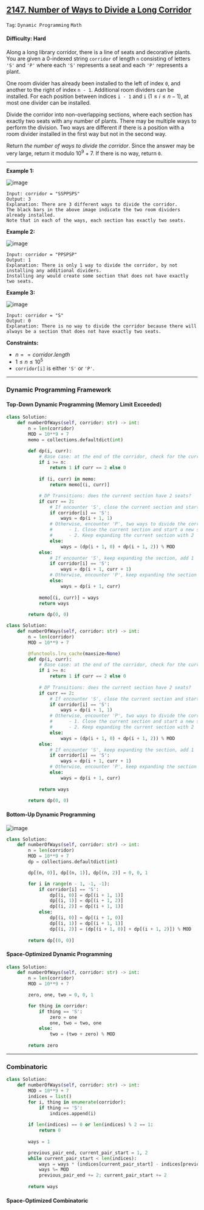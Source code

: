 ## [2147. Number of Ways to Divide a Long Corridor](https://leetcode.com/problems/number-of-ways-to-divide-a-long-corridor)

```Tag```: ```Dynamic Programming``` ```Math```

#### Difficulty: Hard

Along a long library corridor, there is a line of seats and decorative plants. You are given a 0-indexed string ```corridor``` of length ```n``` consisting of letters ```'S'``` and ```'P'``` where each ```'S'``` represents a seat and each ```'P'``` represents a plant.

One room divider has already been installed to the left of index ```0```, and another to the right of index ```n - 1```. Additional room dividers can be installed. For each position between indices ```i - 1``` and ```i``` ($1 \le i \le n - 1$), at most one divider can be installed.

Divide the corridor into non-overlapping sections, where each section has exactly two seats with any number of plants. There may be multiple ways to perform the division. Two ways are different if there is a position with a room divider installed in the first way but not in the second way.

Return _the number of ways to divide the corridor_. Since the answer may be very large, return it modulo $10^9 + 7$. If there is no way, return ```0```.

---

__Example 1:__

![image](https://assets.leetcode.com/uploads/2021/12/04/1.png)
```
Input: corridor = "SSPPSPS"
Output: 3
Explanation: There are 3 different ways to divide the corridor.
The black bars in the above image indicate the two room dividers already installed.
Note that in each of the ways, each section has exactly two seats.
```

__Example 2:__

![image](https://assets.leetcode.com/uploads/2021/12/04/2.png)
```
Input: corridor = "PPSPSP"
Output: 1
Explanation: There is only 1 way to divide the corridor, by not installing any additional dividers.
Installing any would create some section that does not have exactly two seats.
```

__Example 3:__

![image](https://assets.leetcode.com/uploads/2021/12/12/3.png)
```
Input: corridor = "S"
Output: 0
Explanation: There is no way to divide the corridor because there will always be a section that does not have exactly two seats.
```

__Constraints:__

- $n == corridor.length$
- $1 \le n \le 10^5$
- ```corridor[i]``` is either ```'S'``` or ```'P'```.

---

### Dynamic Programming Framework

#### Top-Down Dynamic Programming (Memory Limit Exceeded)

```Python
class Solution:
    def numberOfWays(self, corridor: str) -> int:
        n = len(corridor)
        MOD = 10**9 + 7
        memo = collections.defaultdict(int)

        def dp(i, curr):
            # Base case: at the end of the corridor, check for the current section
            if i >= n:
                return 1 if curr == 2 else 0
            
            if (i, curr) in memo:
                return memo[(i, curr)]

            # DP Transitions: does the current section have 2 seats?
            if curr == 2:
                # If encounter 'S', close the current section and start a new section from the current i with 1 'S'
                if corridor[i] == 'S':
                    ways = dp(i + 1, 1)
                # Otherwise, encounter 'P', two ways to divide the corridor:
                #      - 1. Close the current section and start a new section from the current i with 0 'S'
                #      - 2. Keep expanding the current section with 2 'S'
                else:
                    ways = (dp(i + 1, 0) + dp(i + 1, 2)) % MOD
            else:
                # If encounter 'S', keep expanding the section, add 1 'S' to the current section
                if corridor[i] == 'S':
                    ways = dp(i + 1, curr + 1)
                # Otherwise, encounter 'P', keep expanding the section with the current number of 'S'
                else:
                    ways = dp(i + 1, curr)
            
            memo[(i, curr)] = ways
            return ways
        
        return dp(0, 0)
```

```Python
class Solution:
    def numberOfWays(self, corridor: str) -> int:
        n = len(corridor)
        MOD = 10**9 + 7

        @functools.lru_cache(maxsize=None)
        def dp(i, curr):
            # Base case: at the end of the corridor, check for the current section
            if i >= n:
                return 1 if curr == 2 else 0
            
            # DP Transitions: does the current section have 2 seats?
            if curr == 2:
                # If encounter 'S', close the current section and start a new section from the current i with 1 'S'
                if corridor[i] == 'S':
                    ways = dp(i + 1, 1)
                # Otherwise, encounter 'P', two ways to divide the corridor:
                #      - 1. Close the current section and start a new section from the current i with 0 'S'
                #      - 2. Keep expanding the current section with 2 'S'
                else:
                    ways = (dp(i + 1, 0) + dp(i + 1, 2)) % MOD
            else:
                # If encounter 'S', keep expanding the section, add 1 'S' to the current section
                if corridor[i] == 'S':
                    ways = dp(i + 1, curr + 1)
                # Otherwise, encounter 'P', keep expanding the section with the current number of 'S'
                else:
                    ways = dp(i + 1, curr)
            
            return ways
        
        return dp(0, 0)
```

#### Bottom-Up Dynamic Programming

![image](https://github.com/quananhle/Python/assets/35042430/765faaaf-c351-4117-94b6-64a58dbd4365)

```Python
class Solution:
    def numberOfWays(self, corridor: str) -> int:
        n = len(corridor)
        MOD = 10**9 + 7
        dp = collections.defaultdict(int)

        dp[(n, 0)], dp[(n, 1)], dp[(n, 2)] = 0, 0, 1

        for i in range(n - 1, -1, -1):
            if corridor[i] == 'S':
                dp[(i, 0)] = dp[(i + 1, 1)]
                dp[(i, 1)] = dp[(i + 1, 2)]
                dp[(i, 2)] = dp[(i + 1, 1)]
            else:
                dp[(i, 0)] = dp[(i + 1, 0)]
                dp[(i, 1)] = dp[(i + 1, 1)]
                dp[(i, 2)] = (dp[(i + 1, 0)] + dp[(i + 1, 2)]) % MOD
            
        return dp[(0, 0)]
```

#### Space-Optimized Dynamic Programming

```Python
class Solution:
    def numberOfWays(self, corridor: str) -> int:
        n = len(corridor)
        MOD = 10**9 + 7

        zero, one, two = 0, 0, 1

        for thing in corridor:
            if thing == 'S':
                zero = one
                one, two = two, one
            else:
                two = (two + zero) % MOD
        
        return zero
```

---

### Combinatoric

```Python
class Solution:
    def numberOfWays(self, corridor: str) -> int:
        MOD = 10**9 + 7
        indices = list()
        for i, thing in enumerate(corridor):
            if thing == 'S':
                indices.append(i)
        
        if len(indices) == 0 or len(indices) % 2 == 1:
            return 0
    
        ways = 1

        previous_pair_end, current_pair_start = 1, 2
        while current_pair_start < len(indices):
            ways = ways * (indices[current_pair_start] - indices[previous_pair_end])
            ways %= MOD
            previous_pair_end += 2; current_pair_start += 2
        
        return ways
```

#### Space-Optimized Combinatoric

```Python

```
